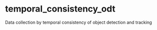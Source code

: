 # temporal_consistency_odt
Data collection by temporal consistency of object detection and tracking

